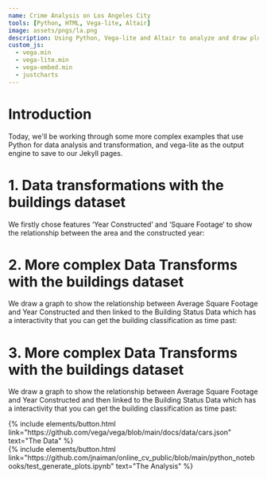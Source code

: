 ```yaml
---
name: Crime Analysis on Los Angeles City
tools: [Python, HTML, Vega-lite, Altair]
image: assets/pngs/la.png
description: Using Python, Vega-lite and Altair to analyze and draw plots
custom_js:
  - vega.min
  - vega-lite.min
  - vega-embed.min
  - justcharts
---
```


# Introduction

Today, we'll be working through some more complex examples that use Python for data analysis and transformation, and vega-lite as the output engine to save to our Jekyll pages.

# 1. Data transformations with the buildings dataset

We firstly chose features ‘Year Constructed’ and ‘Square Footage‘ to show the relationship between the area and the constructed year:

<vegachart schema-url="{{ site.baseurl }}/assets/json/dash.json" style="width: 100%"></vegachart>


# 2. More complex Data Transforms with the buildings dataset

We draw a graph to show the relationship between Average Square Footage and Year Constructed and then linked to the Building Status Data which has a interactivity that you can get the building classification as time past:

<vegachart schema-url="{{ site.baseurl }}/assets/json/building_inventory_1.json" style="width: 100%"></vegachart>

# 3. More complex Data Transforms with the buildings dataset

We draw a graph to show the relationship between Average Square Footage and Year Constructed and then linked to the Building Status Data which has a interactivity that you can get the building classification as time past:

<vegachart schema-url="{{ site.baseurl }}/assets/json/building_inventory_1.json" style="width: 100%"></vegachart>

<div class="left">
{% include elements/button.html link="https://github.com/vega/vega/blob/main/docs/data/cars.json" text="The Data" %}
</div>

<div class="right">
{% include elements/button.html link="https://github.com/jnaiman/online_cv_public/blob/main/python_notebooks/test_generate_plots.ipynb" text="The Analysis" %}
</div>

